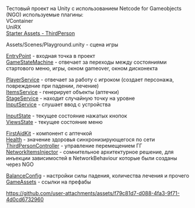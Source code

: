 Тестовый проект на Unity с использованием Netcode for Gameobjects (NGO)
используемые плагины:  
VContainer  
UniRX  
[Starter Assets - ThirdPerson](https://assetstore.unity.com/packages/essentials/starter-assets-thirdperson-updates-in-new-charactercontroller-pa-196526?srsltid=AfmBOoosJWzJOUYl_L2_TJSBfBAAyiZaMXuF_hmC_fQFwBMUG5tVRLfH)  

Assets/Scenes/Playground.unity - сцена игры   

[EntryPoint](Assets/Code/Scripts/EntryPoint.cs) - входная точка в проект  
[GameStateMachine](Assets/Code/Scripts/GameStates/GameStateMachine.cs) - отвечает за переходы между состояниями стартового меню, игры, окном gameover, окном дисконекта

[PlayerService](Assets/Code/Scripts/Services/PlayerService.cs) - отвечает за работу с игроком (создает персонажа, повреждение при падении, лечение)  
[ItemsService](Assets/Code/Scripts/Services/ItemsService.cs) - генерирует объекты (аптечки)  
[StageService](Assets/Code/Scripts/Services/StageService.cs) - находит случайную точку на уровне  
[InputService](Assets/Code/Scripts/Services/InputService.cs) - слушает ввод с устройства  

[InputState](Assets/Code/Scripts/Data/InputState.cs) - текущее состояние нажатых кнопок  
[ViewsState](Assets/Code/Scripts/Data/ViewsState.cs) - текущее состояние меню

[FirstAidKit](Assets/Code/Scripts/Components/FirstAidKit.cs) - компонент с аптечкой  
[Health](Assets/Code/Scripts/Components/Health.cs) - значение здоровья синхронизирующегося по сети  
[ThirdPersonController](Assets/Code/Scripts/Components/ThirdPersonController.cs) - управление перемещением ГГ  
[NetworkItemsInjector](Assets/Code/Scripts/Components/NetworkItemsInjector.cs) - сомнительное архитектурное решение, для инъекции зависимостей в NetworkBehaviour которые были созданы через NGO

[BalanceConfig](Assets/Code/Scripts/Configs/BalanceConfig.cs) - настройки силы падения, количества лечения и прочего  
[GameAssets](Assets/Code/Scripts/Configs/GameAssets.cs) - ссылки на префабы  



https://github.com/user-attachments/assets/f79c81d7-d088-4fa3-9f71-4d0cd6732960

